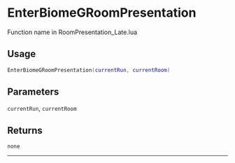 # EnterBiomeGRoomPresentation
Function name in RoomPresentation_Late.lua
## Usage
```lua
EnterBiomeGRoomPresentation(currentRun, currentRoom)
```
## Parameters
`currentRun`, `currentRoom`
## Returns
`none`

---